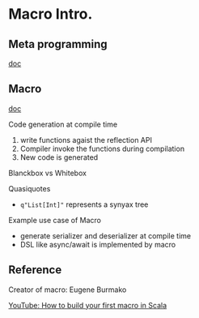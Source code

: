 # Macro Intro.

## Meta programming

[doc](https://scalameta.org/docs/trees/guide.html)

## Macro

[doc](https://docs.scala-lang.org/overviews/macros/overview.html)

Code generation at compile time

1. write functions agaist the reflection API
2. Compiler invoke the functions during compilation
3. New code is generated

Blanckbox vs Whitebox

Quasiquotes

* `q"List[Int]"` represents a synyax tree


Example use case of Macro

* generate serializer and deserializer at compile time
* DSL like async/await is implemented by macro


## Reference

Creator of macro: Eugene Burmako

[YouTube: How to build your first macro in Scala](https://www.youtube.com/watch?v=b0Of39Dy8jY)